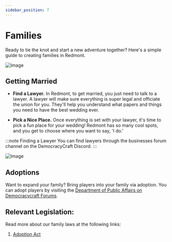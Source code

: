 ```yaml
---
sidebar_position: 7
---
```


# Families

Ready to tie the knot and start a new adventure together? Here's a simple guide to creating families in Redmont.

![Image](https://i.imgur.com/k7a1I3i.png)

## Getting Married

- **Find a Lawyer.** In Redmont, to get married, you just need to talk to a lawyer. A lawyer will make sure everything is super legal and officiate the union for you. They'll help you understand what papers and things you need to have the best wedding ever.

- **Pick a Nice Place.** Once everything is set with your lawyer, it's time to pick a fun place for your wedding! Redmont has so many cool spots, and you get to choose where you want to say, 'I do.'

:::note Finding a Lawyer
You can find lawyers through the businesses forum channel on the DemocracyCraft Discord.
:::

![Image](https://i.imgur.com/6y98JuY.png)

## Adoptions

Want to expand your family? Bring players into your family via adoption. You can adopt players by visiting the [Department of Public Affairs on Democracycraft Forums](https://www.democracycraft.net/forums/families.165/).

## Relevant Legislation:
Read more about our family laws at the following links:

1. [Adoption Act](https://www.democracycraft.net/threads/adoption-act.9833/)
